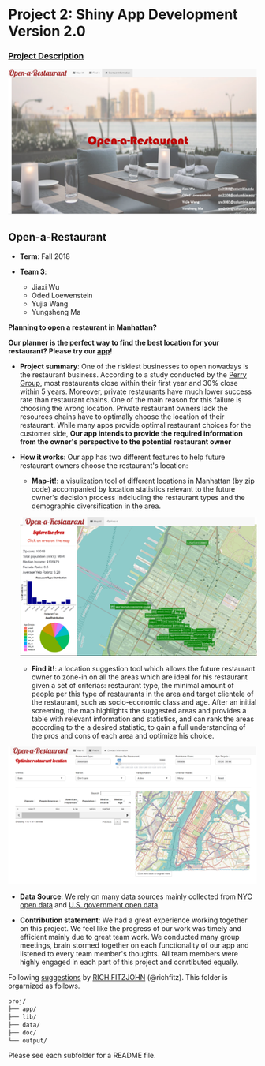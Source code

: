 # Project 2: Shiny App Development Version 2.0

### [Project Description](doc/project2_desc.md)
![screenshot](doc/figs/Homepage.PNG)



## Open-a-Restaurant
+ **Term**: Fall 2018

+ **Team 3**:
	+ Jiaxi Wu
	+ Oded Loewenstein
	+ Yujia Wang
	+ Yungsheng Ma
	
**Planning to open a restaurant in Manhattan?** 

**Our planner is the perfect way to find the best location for your restaurant? Please try our [app](https://fall2018project2gr3.shinyapps.io/open-a-restuarant/)!**

+ **Project summary**: 
One of the riskiest businesses to open nowadays is the restaurant business. According to a study conducted by the [Perry Group](https://yourbusiness.azcentral.com/average-life-span-restaurant-6024.html), most restaurants close within their first year and 30% close within 5 years. Moreover, private restaurants have much lower success rate than restaurant chains. One of the main reason for this failure is choosing the wrong location. Private restaurant owners lack the resources chains have to optimally choose the location of their restaurant. While many apps provide optimal restaurant choices for the customer side, **Our app intends to provide the required information from the owner's perspective to the potential restaurant owner**

+ **How it works**: 
  Our app has two different features to help future restaurant owners choose the restaurant's location:
  	+ **Map-it!**: 
	a visulization tool of different locations in Manhattan (by zip code) accompanied by location statistics relevant to the future owner's decision process indcluding the restaurant types and the demographic diversification in the area.
	
	![screenshot](doc/figs/Map-it!.PNG)
	
	+ **Find it!**:
	a location suggestion tool which allows the future restaurant owner to zone-in on all the areas which are ideal for his restaurant given a set of criterias: restaurant type, the minimal amount of people per this type of restaurants in the area and target clientele of the restaurant, such as socio-economic class and age. After an initial screening, the map highlights the suggested areas and provides a table with relevant information and statistics, and can rank the areas according to the a desired statistic, to gain a full understanding of the pros and cons of each area and optimize his choice.
	
![screenshot](doc/figs/Find-it!.PNG)

+ **Data Source**: 
 We rely on many data sources mainly collected from [NYC open data]( https://opendata.cityofnewyork.us/) and [U.S. government open data](https://data.gov/).
 
+ **Contribution statement**: 
We had a great experience working together on this project. We feel like the progress of our work was timely and efficient mainly due to great team work. We conducted many group meetings, brain stormed together on each functionality of our app and listened to every team member's thoughts. All team members were highly engaged in each part of this project and conrtibuted equally.

Following [suggestions](http://nicercode.github.io/blog/2013-04-05-projects/) by [RICH FITZJOHN](http://nicercode.github.io/about/#Team) (@richfitz). This folder is orgarnized as follows.

```
proj/
├── app/
├── lib/
├── data/
├── doc/
└── output/
```

Please see each subfolder for a README file.
